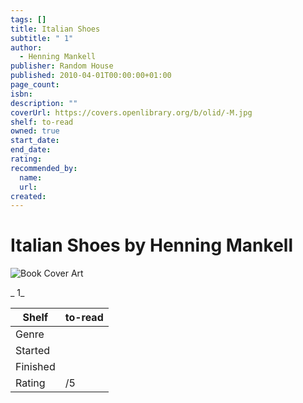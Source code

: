 ```yaml
---
tags: []
title: Italian Shoes
subtitle: " 1"
author:
  - Henning Mankell
publisher: Random House
published: 2010-04-01T00:00:00+01:00
page_count:
isbn:
description: ""
coverUrl: https://covers.openlibrary.org/b/olid/-M.jpg
shelf: to-read
owned: true
start_date:
end_date:
rating:
recommended_by:
  name:
  url:
created:
---
```


# Italian Shoes by Henning Mankell

![Book Cover Art](https://covers.openlibrary.org/b/olid/-M.jpg)

_ 1_

| Shelf | to-read |
| --- | --- |
| Genre |  |
| Started |  |
| Finished |  |
| Rating | /5 |
